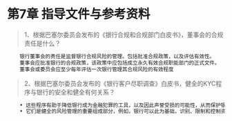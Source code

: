 # 第7章 指导文件与参考资料

> 1、根据巴塞尔委员会发布的《银行合规和合规部门白皮书》，董事会的合规责任是什么？
``` bash
	银行董事会的责任是监督银行合规风险的管理。包括批准合规政策，以及评估有效性。
	董事会应批准银行的合规政策，该政策中应包括成立永久有效合规职能部门的正式文件。
	董事会或委员会应至少每年评估一次银行管理其合规风险的有效程度
```

> 2、根据巴塞尔委员会发布的《银行客户尽职调查》白皮书，健全的KYC程序与银行的安全和健全有何关系？
``` bash
	• 这些程序有助于降低银行成为金融犯罪的工具，以及因此声誉受损的可能性，从而保护银行的声誉，并保障银行系统的完整性；而且
	• 它们是健全的风险管理的重要组成部分，例如，银行可以此为基础，识别、限制和控制资产和负债（包括管理下资产）的风险。
```
